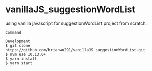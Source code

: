 # vanillaJS_suggestionWordList
using vanilla javascript for suggestionWordList project from scratch.

```
Command

Development
$ git clone https://github.com/brianwu291/vanillaJS_suggestionWordList.git
$ nvm use 10.13.0+
$ yarn install
$ yarn start

```
